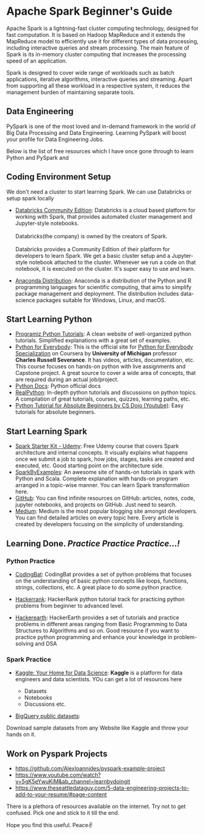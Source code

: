 # Apache Spark Beginner's Guide

Apache Spark is a lightning-fast cluster computing technology, designed for fast computation. It is based on Hadoop MapReduce and it extends the MapReduce model to efficiently use it for different types of data processing, including interactive queries and stream processing. The main feature of Spark is its in-memory cluster computing that increases the processing speed of an application.

Spark is designed to cover wide range of workloads such as batch applications, iterative algorithms, interactive queries and streaming. Apart from supporting all these workload in a respective system, it reduces the management burden of maintaining separate tools.

## Data Engineering
PySpark is one of the most loved and in-demand framework in the world of Big Data Processing and Data Engineering. 
Learning PySpark will boost your profile for Data Engineering Jobs.

Below is the list of free resources which I have once gone through to learn Python and PySpark and 


## Coding Environment Setup
We don't need a cluster to start learning Spark. We can use Databricks or setup spark locally
* [Databricks Community Edition](https://community.cloud.databricks.com/): Databricks is a cloud based platform for working with Spark, that provides automated cluster management and Jupyter-style notebooks.\
\
Databricks(the company) is owned by the creators of Spark.
\
\
Databricks provides a Community Edition of their platform for developers to learn Spark. We get a basic cluster setup and a Jupyter-style notebook attached to the cluster. Whenever we run a code on that notebook, it is executed on the cluster. It's super easy to use and learn.


* [Anaconda Distribution](https://www.anaconda.com/products/distribution): Anaconda is a distribution of the Python and R programming languages for scientific computing, that aims to simplify package management and deployment. The distribution includes data-science packages suitable for Windows, Linux, and macOS.

## Start Learning Python
* [Programiz Python Tutorials](https://www.programiz.com/python-programming): A clean website of well-organized python tutorials. Simplified explanations with a great set of examples.
* [Python for Everybody](https://www.py4e.com/): This is the official site for [Python for Everybody Specialization](https://www.coursera.org/specializations/python) on Coursera by **University of Michigan** professor **Charles Russell Severance**. It has videos, articles, documentation, etc. This course focuses on hands-on python with live assignments and Capstone project. A great source to cover a wide area of concepts, that are required during an actual job/project.
* [Python Docs](https://docs.python.org/3/): Python official docs
* [RealPython](https://realpython.com/): In-depth python tutorials and discussions on python topics. A compilation of great tutorials, courses, quizzes, learning paths, etc.
* [Python Tutorial for Absolute Beginners by CS Dojo (Youtube)](https://www.youtube.com/watch?v=Z1Yd7upQsXY&list=PLBZBJbE_rGRWeh5mIBhD-hhDwSEDxogDg&ab_channel=CSDojo): Easy tutorials for absolute beginners.

## Start Learning Spark 
* [Spark Starter Kit - Udemy](https://www.udemy.com/course/sparkstarterkit/): Free Udemy course that covers Spark architecture and internal concepts. It visually explains what happens once we submit a job to spark, how jobs, stages, tasks are created and executed, etc. Good starting point on the architecture side.
* [SparkByExamples](https://sparkbyexamples.com/pyspark-tutorial/): An awesome site of hands-on tutorials in spark with Python and Scala. Complete explanation with hands-on program arranged in a topic-wise manner. You can learn Spark transformation here.
* [GitHub](https://github.com/): You can find infinite resources on GitHub: articles, notes, code, jupyter notebooks, and projects on GitHub. Just need to search.
* [Medium](https://medium.com/): Medium is the most popular blogging site amongst developers. You can find detailed articles on every topic here. Every article is created by developers focusing on the simplicity of understanding.

## Learning Done. *Practice Practice Practice...!* 
### Python Practice
* [CodingBat](https://codingbat.com/python): CodingBat provides a set of python problems that focuses on the understanding of basic python concepts like loops, functions, strings, collections, etc. A great place to do some python practice.

* [Hackerrank](https://www.hackerrank.com/domains/python): HackerRank python tutorial track for practicing python problems from beginner to advanced level.

* [Hackerearth](https://www.hackerearth.com/practice/): HackerEarth provides a set of tutorials and practice problems in different areas ranging from Basic Programming to Data Structures to Algorithms and so on. Good resource if you want to practice python programming and enhance your knowledge in problem-solving and DSA


### Spark Practice
* [Kaggle: Your Home for Data Science](https://www.kaggle.com/datasets): **Kaggle** is a platform for data engineers and data scientists. YOu can get a lot of resources here
    * Datasets
    * Notebooks
    * Discussions etc.

* [BigQuery public datasets](https://cloud.google.com/bigquery/public-data): 

Download sample datasets from any Website like Kaggle and throw your hands on it.

## Work on Pyspark Projects
* https://github.com/AlexIoannides/pyspark-example-project
* https://www.youtube.com/watch?v=5gK5eYwuKiM&ab_channel=learnbydoingit
* https://www.theseattledataguy.com/5-data-engineering-projects-to-add-to-your-resume/#page-content

There is a plethora of resources available on the internet. Try not to get confused. Pick one and stick to it till the end.

Hope you find this useful.
Peace✌

